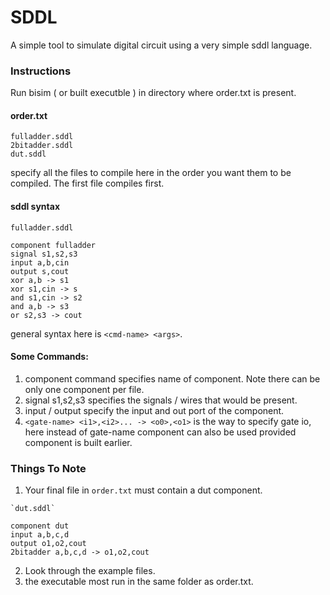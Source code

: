 # SDDL
A simple tool to simulate digital circuit using a very simple sddl language.

### Instructions
Run bisim ( or built executble ) in directory where order.txt is present.

#### order.txt
    fulladder.sddl
    2bitadder.sddl
    dut.sddl

specify all the files to compile here in the order you want them to be compiled.
The first file compiles first.

#### sddl syntax

`fulladder.sddl`
```
component fulladder
signal s1,s2,s3
input a,b,cin
output s,cout
xor a,b -> s1
xor s1,cin -> s
and s1,cin -> s2
and a,b -> s3
or s2,s3 -> cout
```
general syntax here is `<cmd-name> <args>`.
#### Some Commands:
1. component command specifies name of component.
   Note there can be only one component per file.
2. signal s1,s2,s3 specifies the signals / wires that would be present.
3. input / output specify the input and out port of the component.
4. `<gate-name> <i1>,<i2>... -> <o0>,<o1>` is the way to specify gate io, here instead of gate-name component can also be used provided component is built earlier.

### Things To Note
1. Your final file in `order.txt` must contain a dut component.

```
`dut.sddl`

component dut
input a,b,c,d
output o1,o2,cout
2bitadder a,b,c,d -> o1,o2,cout
```
2. Look through the example files.
3. the executable most run in the same folder as order.txt.



